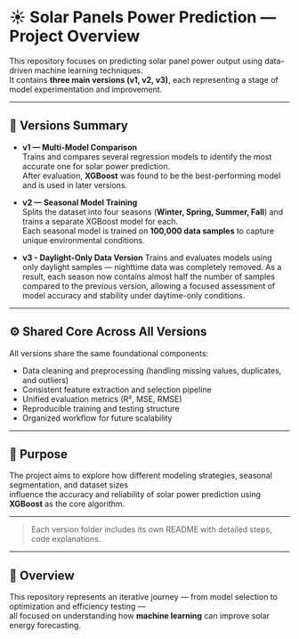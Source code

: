 # ☀️ Solar Panels Power Prediction — Project Overview

This repository focuses on predicting solar panel power output using data-driven machine learning techniques.  
It contains **three main versions (v1, v2, v3)**, each representing a stage of model experimentation and improvement.

---

## 🔁 Versions Summary

- **v1 — Multi-Model Comparison**  
  Trains and compares several regression models to identify the most accurate one for solar power prediction.  
  After evaluation, **XGBoost** was found to be the best-performing model and is used in later versions.

- **v2 — Seasonal Model Training**  
  Splits the dataset into four seasons (**Winter, Spring, Summer, Fall**) and trains a separate XGBoost model for each.  
  Each seasonal model is trained on **100,000 data samples** to capture unique environmental conditions.

- **v3 - Daylight-Only Data Version**
Trains and evaluates models using only daylight samples — nighttime data was completely removed.
As a result, each season now contains almost half the number of samples compared to the previous version,
allowing a focused assessment of model accuracy and stability under daytime-only conditions.

---

## ⚙️ Shared Core Across All Versions
All versions share the same foundational components:
- Data cleaning and preprocessing (handling missing values, duplicates, and outliers)  
- Consistent feature extraction and selection pipeline  
- Unified evaluation metrics (R², MSE, RMSE)  
- Reproducible training and testing structure  
- Organized workflow for future scalability

---

## 🎯 Purpose
The project aims to explore how different modeling strategies, seasonal segmentation, and dataset sizes  
influence the accuracy and reliability of solar power prediction using **XGBoost** as the core algorithm.

---


> Each version folder includes its own README with detailed steps, code explanations.

---

## 🧩 Overview
This repository represents an iterative journey — from model selection to optimization and efficiency testing —  
all focused on understanding how **machine learning** can improve solar energy forecasting.
